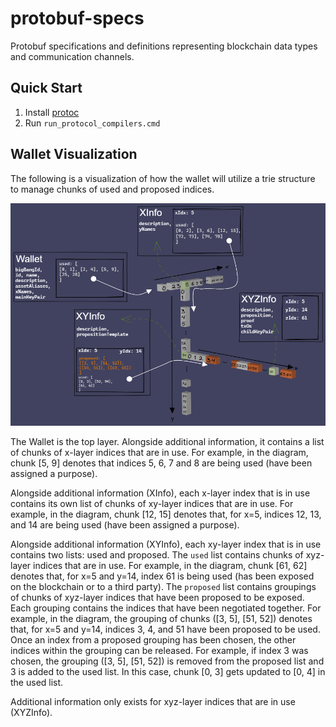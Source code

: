 # protobuf-specs
Protobuf specifications and definitions representing blockchain data types and communication channels.


## Quick Start

1. Install [protoc](https://developers.google.com/protocol-buffers/docs/downloads#release-packages)
2. Run `run_protocol_compilers.cmd`


## Wallet Visualization

The following is a visualization of how the wallet will utilize a trie structure to manage chunks of used and proposed indices.

![Wallet 3D Diagram](./user-index-visualization.png)

The Wallet is the top layer. Alongside additional information, it contains a list of chunks of x-layer indices that are in use. 
For example, in the diagram, chunk [5, 9] denotes that indices 5, 6, 7 and 8 are being used (have been assigned a purpose).

Alongside additional information (XInfo), each x-layer index that is in use contains its own list of chunks of xy-layer indices that are in use.
For example, in the diagram, chunk [12, 15] denotes that, for x=5, indices 12, 13, and 14 are being used (have been assigned a purpose).

Alongside additional information (XYInfo), each xy-layer index that is in use contains two lists: used and proposed. 
The `used` list contains chunks of xyz-layer indices that are in use.
For example, in the diagram, chunk [61, 62] denotes that, for x=5 and y=14, index 61 is being used (has been exposed on the blockchain or to a third party).
The `proposed` list contains groupings of chunks of xyz-layer indices that have been proposed to be exposed. Each grouping contains the indices that have been negotiated together.
For example, in the diagram, the grouping of chunks ([3, 5], [51, 52]) denotes that, for x=5 and y=14, indices 3, 4, and 51 have been proposed to be used. 
Once an index from a proposed grouping has been chosen, the other indices within the grouping can be released.
For example, if index 3 was chosen, the grouping ([3, 5], [51, 52]) is removed from the proposed list and 3 is added to the used list. 
In this case, chunk [0, 3] gets updated to [0, 4] in the used list.

Additional information only exists for xyz-layer indices that are in use (XYZInfo).